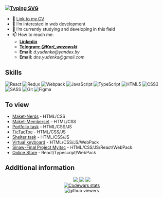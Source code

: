 ### [![Typing SVG](https://readme-typing-svg.herokuapp.com?font=Fira+Code&size=24&duration=6000&pause=5000&color=000000&width=1000&lines=Hi+%F0%9F%91%8B%2C+my+name+is+Denis+Yudenko+and+I+am+a+frontend+developer)](https://git.io/typing-svg)
- :floppy_disk: [Link to my CV](https://drive.google.com/file/d/14oZRqlbMH5U1HwlKYFweRmhSqd-rM6nO/view)
- 👀 I’m interested in web development
- 🌱 I’m currently studying and developing in this field
- 📫 How to reach me: 
   *  [**Linkedin**](https://www.linkedin.com/in/denisyudenkojs/)
   *  [**Telegram: _@Karl_wazowski_**](https://t.me/Karl_wazowski) 
   * **Email:** _d.yudenka@yandex.by_ 
   * **Email:** _dns.yudenka@gmail.com_ 

## Skills
![React](https://img.shields.io/badge/react-%2320232a.svg?style=for-the-badge&logo=react&logoColor=%2361DAFB)
![Redux](https://img.shields.io/badge/redux-%23593d88.svg?style=for-the-badge&logo=redux&logoColor=white)
![Webpack](https://img.shields.io/badge/webpack-%238DD6F9.svg?style=for-the-badge&logo=webpack&logoColor=black)
![JavaScript](https://img.shields.io/badge/javascript-%23323330.svg?style=for-the-badge&logo=javascript&logoColor=%23F7DF1E)
![TypeScript](https://img.shields.io/badge/typescript-%23007ACC.svg?style=for-the-badge&logo=typescript&logoColor=white)
![HTML5](https://img.shields.io/badge/html5-%23E34F26.svg?style=for-the-badge&logo=html5&logoColor=white)
![CSS3](https://img.shields.io/badge/css3-%231572B6.svg?style=for-the-badge&logo=css3&logoColor=white)
![SASS](https://img.shields.io/badge/SASS-hotpink.svg?style=for-the-badge&logo=SASS&logoColor=white)
![Git](https://img.shields.io/badge/git-%23F05033.svg?style=for-the-badge&logo=git&logoColor=white)
![Figma](https://img.shields.io/badge/figma-%23F24E1E.svg?style=for-the-badge&logo=figma&logoColor=blue)
   
## To view
 * [Maket-Nerds](https://dnsyoudnk.github.io/web-Nerds-example/) - HTML/CSS
 * [Maket-Memberset](https://dnsyoudnk.github.io/Maket-Memberset/) - HTML/CSS
 * [Portfolio task](https://dnsyoudnk.github.io/Building-completed-applications/portfolio/) - HTML/CSS/JS
 * [TicTacToe](https://dnsyoudnk.github.io/Building-completed-applications/TicTacToe/) - HTML/CSS/JS
 * [Shelter task](https://dnsyoudnk.github.io/shelter-task/shelter/pages/main/) - HTML/CSS/JS
 * [Virtual keyboard](https://dnsyoudnk.github.io/Virtual-keyboard-0/virtual_keyboard/) - HTML/CSS/JS/WebPack
 * [Sinaw-Final Project Myitsc](https://sinaw-project.netlify.app/) - HTML/CSS/JS/React/WebPack
 * [Online Store](https://dnsyoudnk-online-store.netlify.app/) - React/Typescript/WebPack

## Additional information 

<div align="center">
    <a href="https://git.io/streak-stats" target=_blank>
      <img src="https://streak-stats.demolab.com/?user=DnsYOUdnk&theme=onedark"/>
    </a>
    <img src="https://github-readme-stats.vercel.app/api?username=DnsYOUdnk&show_icons=true&theme=onedark"/>
    <a href="https://github.com/anuraghazra/github-readme-stats" target=_blank>
      <img src="https://github-readme-stats.vercel.app/api/top-langs/?username=DnsYOUdnk&layout=compact&theme=onedark"/>
    </a>
</div>
<div align="center">
  <div id="statistics">
    <a href="https://www.codewars.com/users/DnsYOUdnk/" target=_blank>
      <img src="https://www.codewars.com/users/DnsYOUdnk/badges/large" alt="Codewars stats"/>
    </a>
  </div>
  <img src="https://komarev.com/ghpvc/?username=DnsYOUdnk&color=red" alt="github viewers"/>
</div>
